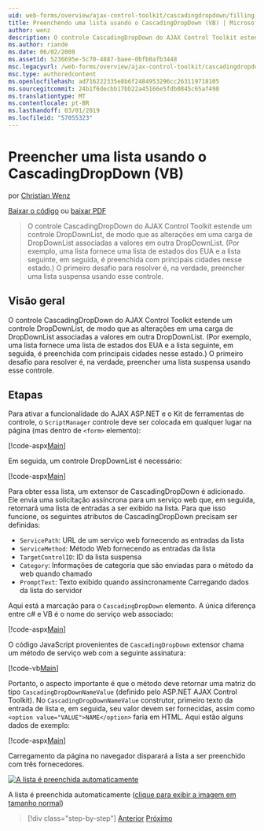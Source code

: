 ```yaml
---
uid: web-forms/overview/ajax-control-toolkit/cascadingdropdown/filling-a-list-using-cascadingdropdown-vb
title: Preenchendo uma lista usando o CascadingDropDown (VB) | Microsoft Docs
author: wenz
description: O controle CascadingDropDown do AJAX Control Toolkit estende um controle DropDownList, de modo que as alterações em uma carga de DropDownList associado valores em anoth...
ms.author: riande
ms.date: 06/02/2008
ms.assetid: 5236695e-5c70-4887-baee-0bfb0afb3448
msc.legacyurl: /web-forms/overview/ajax-control-toolkit/cascadingdropdown/filling-a-list-using-cascadingdropdown-vb
msc.type: authoredcontent
ms.openlocfilehash: ad716222335e8b6f2484953296cc263119718105
ms.sourcegitcommit: 24b1f6decbb17bb22a45166e5fdb0845c65af498
ms.translationtype: MT
ms.contentlocale: pt-BR
ms.lasthandoff: 03/01/2019
ms.locfileid: "57055323"
---
```

<a name="filling-a-list-using-cascadingdropdown-vb"></a>Preencher uma lista usando o CascadingDropDown (VB)
====================
por [Christian Wenz](https://github.com/wenz)

[Baixar o código](http://download.microsoft.com/download/9/0/7/907760b1-2c60-4f81-aeb6-ca416a573b0d/cascadingdropdown0.vb.zip) ou [baixar PDF](http://download.microsoft.com/download/2/d/c/2dc10e34-6983-41d4-9c08-f78f5387d32b/cascadingdropdown0VB.pdf)

> O controle CascadingDropDown do AJAX Control Toolkit estende um controle DropDownList, de modo que as alterações em uma carga de DropDownList associadas a valores em outra DropDownList. (Por exemplo, uma lista fornece uma lista de estados dos EUA e a lista seguinte, em seguida, é preenchida com principais cidades nesse estado.) O primeiro desafio para resolver é, na verdade, preencher uma lista suspensa usando esse controle.


## <a name="overview"></a>Visão geral

O controle CascadingDropDown do AJAX Control Toolkit estende um controle DropDownList, de modo que as alterações em uma carga de DropDownList associadas a valores em outra DropDownList. (Por exemplo, uma lista fornece uma lista de estados dos EUA e a lista seguinte, em seguida, é preenchida com principais cidades nesse estado.) O primeiro desafio para resolver é, na verdade, preencher uma lista suspensa usando esse controle.

## <a name="steps"></a>Etapas

Para ativar a funcionalidade do AJAX ASP.NET e o Kit de ferramentas de controle, o `ScriptManager` controle deve ser colocada em qualquer lugar na página (mas dentro de `<form>` elemento):

[!code-aspx[Main](filling-a-list-using-cascadingdropdown-vb/samples/sample1.aspx)]

Em seguida, um controle DropDownList é necessário:

[!code-aspx[Main](filling-a-list-using-cascadingdropdown-vb/samples/sample2.aspx)]

Para obter essa lista, um extensor de CascadingDropDown é adicionado. Ele envia uma solicitação assíncrona para um serviço web que, em seguida, retornará uma lista de entradas a ser exibido na lista. Para que isso funcione, os seguintes atributos de CascadingDropDown precisam ser definidas:

- `ServicePath`: URL de um serviço web fornecendo as entradas da lista
- `ServiceMethod`: Método Web fornecendo as entradas da lista
- `TargetControlID`: ID da lista suspensa
- `Category`: Informações de categoria que são enviadas para o método da web quando chamado
- `PromptText`: Texto exibido quando assincronamente Carregando dados da lista do servidor

Aqui está a marcação para o `CascadingDropDown` elemento. A única diferença entre c# e VB é o nome do serviço web associado:

[!code-aspx[Main](filling-a-list-using-cascadingdropdown-vb/samples/sample3.aspx)]

O código JavaScript provenientes de `CascadingDropDown` extensor chama um método de serviço web com a seguinte assinatura:

[!code-vb[Main](filling-a-list-using-cascadingdropdown-vb/samples/sample4.vb)]

Portanto, o aspecto importante é que o método deve retornar uma matriz do tipo `CascadingDropDownNameValue` (definido pelo ASP.NET AJAX Control Toolkit). No `CascadingDropDownNameValue` construtor, primeiro texto da entrada de lista e, em seguida, seu valor devem ser fornecidas, assim como `<option value="VALUE">NAME</option>` faria em HTML. Aqui estão alguns dados de exemplo:

[!code-aspx[Main](filling-a-list-using-cascadingdropdown-vb/samples/sample5.aspx)]

Carregamento da página no navegador disparará a lista a ser preenchido com três fornecedores.


[![A lista é preenchida automaticamente](filling-a-list-using-cascadingdropdown-vb/_static/image2.png)](filling-a-list-using-cascadingdropdown-vb/_static/image1.png)

A lista é preenchida automaticamente ([clique para exibir a imagem em tamanho normal](filling-a-list-using-cascadingdropdown-vb/_static/image3.png))

> [!div class="step-by-step"]
> [Anterior](using-auto-postback-with-cascadingdropdown-cs.md)
> [Próximo](using-cascadingdropdown-with-a-database-vb.md)
